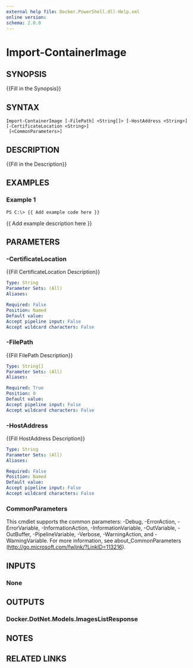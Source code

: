 ```yaml
---
external help file: Docker.PowerShell.dll-Help.xml
online version: 
schema: 2.0.0
---
```


# Import-ContainerImage
## SYNOPSIS
{{Fill in the Synopsis}}
## SYNTAX

```
Import-ContainerImage [-FilePath] <String[]> [-HostAddress <String>] [-CertificateLocation <String>]
 [<CommonParameters>]
```

## DESCRIPTION
{{Fill in the Description}}
## EXAMPLES

### Example 1
```
PS C:\> {{ Add example code here }}
```

{{ Add example description here }}
## PARAMETERS

### -CertificateLocation
{{Fill CertificateLocation Description}}

```yaml
Type: String
Parameter Sets: (All)
Aliases: 

Required: False
Position: Named
Default value: 
Accept pipeline input: False
Accept wildcard characters: False
```

### -FilePath
{{Fill FilePath Description}}

```yaml
Type: String[]
Parameter Sets: (All)
Aliases: 

Required: True
Position: 0
Default value: 
Accept pipeline input: False
Accept wildcard characters: False
```

### -HostAddress
{{Fill HostAddress Description}}

```yaml
Type: String
Parameter Sets: (All)
Aliases: 

Required: False
Position: Named
Default value: 
Accept pipeline input: False
Accept wildcard characters: False
```

### CommonParameters
This cmdlet supports the common parameters: -Debug, -ErrorAction, -ErrorVariable, -InformationAction, -InformationVariable, -OutVariable, -OutBuffer, -PipelineVariable, -Verbose, -WarningAction, and -WarningVariable. For more information, see about_CommonParameters (http://go.microsoft.com/fwlink/?LinkID=113216).
## INPUTS

### None

## OUTPUTS

### Docker.DotNet.Models.ImagesListResponse

## NOTES

## RELATED LINKS

